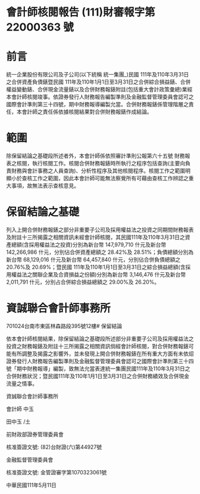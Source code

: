 # 會計師核閱報告 (111)財審報字第 22000363 號

# 前言

統一企業股份有限公司及子公司(以下統稱 統一集團_)民國 111年及110年3月31日之合併資產負債錶暨民國 111年及110年1月1日至3月31日之合併綜合損益錶、合併權益變動錶、合併現金流量錶以及合併財務報錶附註(包括重大會計政策彙總)業經本會計師核閱竣事。依證券發行人財務報告編製準則及金融監督管理委員會認可之國際會計準則第三十四號，期中財務報導編製允當。合併財務報錶係管理階層之責任，本會計師之責任係依據核閱結果對合併財務報錶作成結論。

# 範圍

除保留結論之基礎段所述者外，本會計師係依照審計準則公報第六十五號 財務報表之核閱，執行核閱工作。核閱合併財務報錶時所執行之程序包括查詢(主要向負責財務與會計事務之人員查詢)、分析性程序及其他核閱程序。核閱工作之範圍明顯小於查核工作之範圍，因此本會計師可能無法察覺所有可藉由查核工作辨認之重大事項，故無法表示查核意見。

# 保留結論之基礎

列入上開合併財務報錶之部分非重要子公司及採用權益法之投資之同期間財務報表及附註十三所揭露之相關資訊未經會計師核閱，其民國111年及110年3月31日之資產總額(含採用權益法之投資)分別為新台幣 147,979,710 什元及新台幣 142,266,986 什元，分別佔合併資產總額之 28.42%及 28.51%；負債總額分別為新台幣 68,129,016 什元及新台幣 64,457,840 什元，分別佔合併負債總額之 20.76%及 20.69%；暨民國 111年及110年1月1日至3月31日之綜合損益總額(含採用權益法之關聯企業及合資損益之份額)分別為新台幣 3,146,476 什元及新台幣 2,011,791 什元，分別占合併綜合損益總額之 29.00%及 26.20%。

# 資誠聯合會計師事務所

701024台南市東區林森路段395號12樓# 保留結論

依本會計師核閱結果，除保留結論之基礎段所述部分非重要子公司及採用權益法之投資之財務報錶及附註十三所揭露之相關資訊倘經會計師核閱，對合併財務報錶可能有所調整及揭露之影響外，並未發現上開合併財務報錶在所有重大方面有未依炤證券發行人財務報告編製準則及金融監督管理委員會認可之國際會計準則第三十四號「期中財務報導」編製，致無法允當表達統一集團民國111年及110年3月31日之合併財務狀況；暨民國111年及110年1月1日至3月31日之合併財務績效及合併現金流量之情事。

資誠聯合會計師事務所

會計師 中玉

田中玉 /土

前財政部證券管理委員會

核准簽證文號: (82)台財證(六)第44927號

金融監督管理委員會

核准簽證文號: 金管證審字第1070323061號

中華民國111年5月11日